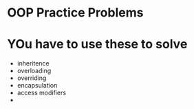 # OOP Practice Problems

# YOu have to use these to solve
- inheritence 
- overloading
- overriding
- encapsulation
- access modifiers
- 
